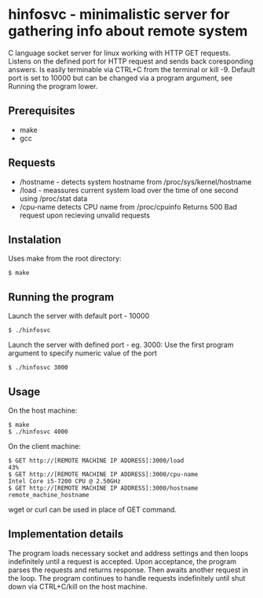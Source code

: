 # hinfosvc - minimalistic server for gathering info about remote system
C language socket server for linux working with HTTP GET requests. Listens on the defined port for HTTP request and sends back coresponding answers. Is easily terminable via CTRL+C from the terminal or kill -9. Default port is set to 10000 but can be changed via a program argument, see Running the program lower.

## Prerequisites
* make
* gcc

## Requests
* /hostname - detects system hostname from /proc/sys/kernel/hostname
* /load - meassures current system load over the time of one second using /proc/stat data
* /cpu-name detects CPU name from /proc/cpuinfo
Returns 500 Bad request upon recieving unvalid requests

## Instalation
Uses make from the root directory:
```
$ make 
```

## Running the program
Launch the server with default port - 10000
```
$ ./hinfosvc
```

Launch the server with defined port - eg. 3000: Use the first program argument to specify numeric value of the port
```
$ ./hinfosvc 3000
```

## Usage
On the host machine:
```
$ make
$ ./hinfosvc 4000
```

On the client machine:
```
$ GET http://[REMOTE MACHINE IP ADDRESS]:3000/load 
43%
$ GET http://[REMOTE MACHINE IP ADDRESS]:3000/cpu-name
Intel Core i5-7200 CPU @ 2.50GHz
$ GET http://[REMOTE MACHINE IP ADDRESS]:3000/hostname
remote_machine_hostname
```

wget or curl can be used in place of GET command.


## Implementation details
The program loads necessary socket and address settings and then loops indefinitely until a request is accepted. Upon acceptance, the program parses the requests and returns response. Then awaits another request in the loop. The program continues to handle requests indefinitely until shut down via CTRL+C/kill on the host machine.

